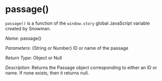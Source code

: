 # passage()

`passage()` is a function of the `window.story` global JavaScript variable created by Snowman.

*Name*: passage()

*Parameters*: {String or Number} ID or name of the passage

*Return Type*: Object or Null

*Description*: Returns the Passage object corresponding to either an ID or name. If none exists, then it returns null.
